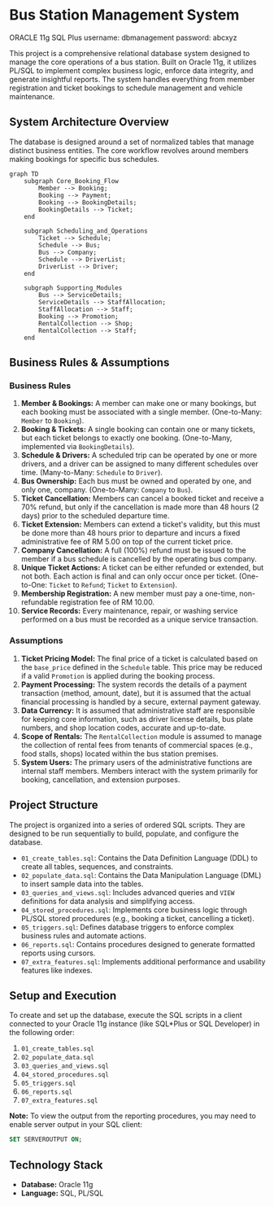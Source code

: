 # Bus Station Management System

ORACLE 11g SQL Plus
username: dbmanagement
password: abcxyz


This project is a comprehensive relational database system designed to manage the core operations of a bus station. Built on Oracle 11g, it utilizes PL/SQL to implement complex business logic, enforce data integrity, and generate insightful reports. The system handles everything from member registration and ticket bookings to schedule management and vehicle maintenance.

## System Architecture Overview

The database is designed around a set of normalized tables that manage distinct business entities. The core workflow revolves around members making bookings for specific bus schedules.

```mermaid
graph TD
    subgraph Core_Booking_Flow
        Member --> Booking;
        Booking --> Payment;
        Booking --> BookingDetails;
        BookingDetails --> Ticket;
    end

    subgraph Scheduling_and_Operations
        Ticket --> Schedule;
        Schedule --> Bus;
        Bus --> Company;
        Schedule --> DriverList;
        DriverList --> Driver;
    end

    subgraph Supporting_Modules
        Bus --> ServiceDetails;
        ServiceDetails --> StaffAllocation;
        StaffAllocation --> Staff;
        Booking --> Promotion;
        RentalCollection --> Shop;
        RentalCollection --> Staff;
    end
```

## Business Rules & Assumptions

### Business Rules

1.  **Member & Bookings:** A member can make one or many bookings, but each booking must be associated with a single member. (One-to-Many: `Member` to `Booking`).
2.  **Booking & Tickets:** A single booking can contain one or many tickets, but each ticket belongs to exactly one booking. (One-to-Many, implemented via `BookingDetails`).
3.  **Schedule & Drivers:** A scheduled trip can be operated by one or more drivers, and a driver can be assigned to many different schedules over time. (Many-to-Many: `Schedule` to `Driver`).
4.  **Bus Ownership:** Each bus must be owned and operated by one, and only one, company. (One-to-Many: `Company` to `Bus`).
5.  **Ticket Cancellation:** Members can cancel a booked ticket and receive a 70% refund, but only if the cancellation is made more than 48 hours (2 days) prior to the scheduled departure time.
6.  **Ticket Extension:** Members can extend a ticket's validity, but this must be done more than 48 hours prior to departure and incurs a fixed administrative fee of RM 5.00 on top of the current ticket price.
7.  **Company Cancellation:** A full (100%) refund must be issued to the member if a bus schedule is cancelled by the operating bus company.
8.  **Unique Ticket Actions:** A ticket can be either refunded or extended, but not both. Each action is final and can only occur once per ticket. (One-to-One: `Ticket` to `Refund`; `Ticket` to `Extension`).
9.  **Membership Registration:** A new member must pay a one-time, non-refundable registration fee of RM 10.00.
10. **Service Records:** Every maintenance, repair, or washing service performed on a bus must be recorded as a unique service transaction.

### Assumptions

1.  **Ticket Pricing Model:** The final price of a ticket is calculated based on the `base_price` defined in the `Schedule` table. This price may be reduced if a valid `Promotion` is applied during the booking process.
2.  **Payment Processing:** The system records the details of a payment transaction (method, amount, date), but it is assumed that the actual financial processing is handled by a secure, external payment gateway.
3.  **Data Currency:** It is assumed that administrative staff are responsible for keeping core information, such as driver license details, bus plate numbers, and shop location codes, accurate and up-to-date.
4.  **Scope of Rentals:** The `RentalCollection` module is assumed to manage the collection of rental fees from tenants of commercial spaces (e.g., food stalls, shops) located within the bus station premises.
5.  **System Users:** The primary users of the administrative functions are internal staff members. Members interact with the system primarily for booking, cancellation, and extension purposes.

## Project Structure

The project is organized into a series of ordered SQL scripts. They are designed to be run sequentially to build, populate, and configure the database.

-   `01_create_tables.sql`: Contains the Data Definition Language (DDL) to create all tables, sequences, and constraints.
-   `02_populate_data.sql`: Contains the Data Manipulation Language (DML) to insert sample data into the tables.
-   `03_queries_and_views.sql`: Includes advanced queries and `VIEW` definitions for data analysis and simplifying access.
-   `04_stored_procedures.sql`: Implements core business logic through PL/SQL stored procedures (e.g., booking a ticket, cancelling a ticket).
-   `05_triggers.sql`: Defines database triggers to enforce complex business rules and automate actions.
-   `06_reports.sql`: Contains procedures designed to generate formatted reports using cursors.
-   `07_extra_features.sql`: Implements additional performance and usability features like indexes.

## Setup and Execution

To create and set up the database, execute the SQL scripts in a client connected to your Oracle 11g instance (like SQL*Plus or SQL Developer) in the following order:

1.  `01_create_tables.sql`
2.  `02_populate_data.sql`
3.  `03_queries_and_views.sql`
4.  `04_stored_procedures.sql`
5.  `05_triggers.sql`
6.  `06_reports.sql`
7.  `07_extra_features.sql`

**Note:** To view the output from the reporting procedures, you may need to enable server output in your SQL client:
```sql
SET SERVEROUTPUT ON;
``` 

## Technology Stack

-   **Database:** Oracle 11g
-   **Language:** SQL, PL/SQL
